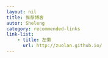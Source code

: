 ```yaml
---
layout: nil
title: 推荐博客
autor: Sheleng
category: recommended-links
link-list:
    - title: 左懒
      url: http://zuolan.github.io/
---
```


